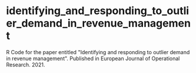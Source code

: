 # identifying_and_responding_to_outlier_demand_in_revenue_management
R Code for the paper entitled "Identifying and responding to outlier demand in revenue management". Published in European Journal of Operational Research. 2021.
